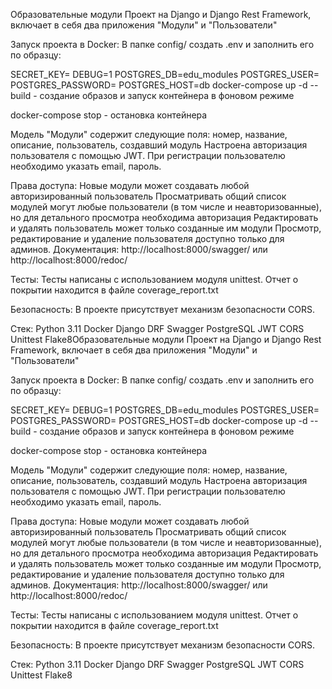 Образовательные модули
Проект на Django и Django Rest Framework, включает в себя два приложения "Модули" и "Пользователи"

Запуск проекта в Docker:
В папке config/ создать .env и заполнить его по образцу:

SECRET_KEY=
DEBUG=1
POSTGRES_DB=edu_modules
POSTGRES_USER=
POSTGRES_PASSWORD=
POSTGRES_HOST=db
docker-compose up -d --build - создание образов и запуск контейнера в фоновом режиме

docker-compose stop - остановка контейнера

Модель "Модули" содержит следующие поля:
номер,
название,
описание,
пользователь, создавший модуль
Настроена авторизация пользователя с помощью JWT.
При регистрации пользователю необходимо указать email, пароль.

Права доступа:
Новые модули может создавать любой авторизированный пользователь
Просматривать общий список модулей могут любые пользователи (в том числе и неавторизованные), но для детального просмотра необходима авторизация
Редактировать и удалять пользователь может только созданные им модули
Просмотр, редактирование и удаление пользователя доступно только для админов.
Документация:
http://localhost:8000/swagger/
или
http://localhost:8000/redoc/

Тесты:
Тесты написаны с использованием модуля unittest. Отчет о покрытии находится в файле coverage_report.txt

Безопасность:
В проекте присутствует механизм безопасности CORS.

Стек:
Python 3.11
Docker
Django
DRF
Swagger
PostgreSQL
JWT
CORS
Unittest
Flake8Образовательные модули
Проект на Django и Django Rest Framework, включает в себя два приложения "Модули" и "Пользователи"

Запуск проекта в Docker:
В папке config/ создать .env и заполнить его по образцу:

SECRET_KEY=
DEBUG=1
POSTGRES_DB=edu_modules
POSTGRES_USER=
POSTGRES_PASSWORD=
POSTGRES_HOST=db
docker-compose up -d --build - создание образов и запуск контейнера в фоновом режиме

docker-compose stop - остановка контейнера

Модель "Модули" содержит следующие поля:
номер,
название,
описание,
пользователь, создавший модуль
Настроена авторизация пользователя с помощью JWT.
При регистрации пользователю необходимо указать email, пароль.

Права доступа:
Новые модули может создавать любой авторизированный пользователь
Просматривать общий список модулей могут любые пользователи (в том числе и неавторизованные), но для детального просмотра необходима авторизация
Редактировать и удалять пользователь может только созданные им модули
Просмотр, редактирование и удаление пользователя доступно только для админов.
Документация:
http://localhost:8000/swagger/
или
http://localhost:8000/redoc/

Тесты:
Тесты написаны с использованием модуля unittest. Отчет о покрытии находится в файле coverage_report.txt

Безопасность:
В проекте присутствует механизм безопасности CORS.

Стек:
Python 3.11
Docker
Django
DRF
Swagger
PostgreSQL
JWT
CORS
Unittest
Flake8